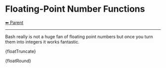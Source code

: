 # Floating-Point Number Functions

<!-- TEMPLATE header 2 -->
[⬅ Parent ](../index.md)
<hr />

Bash really is not a huge fan of floating point numbers but once you turn them into integers it works fantastic.

{floatTruncate}

{floatRound}
